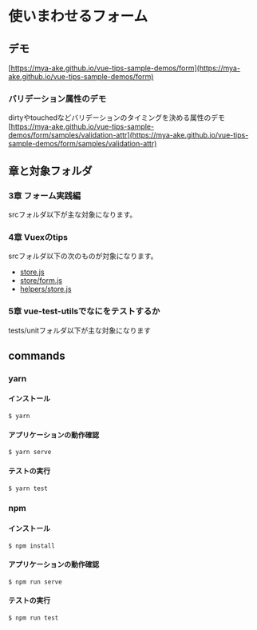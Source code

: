 # 使いまわせるフォーム

## デモ

[https://mya-ake.github.io/vue-tips-sample-demos/form](https://mya-ake.github.io/vue-tips-sample-demos/form)

### バリデーション属性のデモ

dirtyやtouchedなどバリデーションのタイミングを決める属性のデモ
[https://mya-ake.github.io/vue-tips-sample-demos/form/samples/validation-attr](https://mya-ake.github.io/vue-tips-sample-demos/form/samples/validation-attr)


## 章と対象フォルダ

### 3章 フォーム実践編

srcフォルダ以下が主な対象になります。

### 4章 Vuexのtips

srcフォルダ以下の次のものが対象になります。

- [store.js](https://github.com/mya-ake/vue-tips-samples/blob/master/form/src/store.js)
- [store/form.js](https://github.com/mya-ake/vue-tips-samples/blob/master/form/src/store/form.js)
- [helpers/store.js](https://github.com/mya-ake/vue-tips-samples/blob/master/form/src/helpers/store.js)

### 5章 vue-test-utilsでなにをテストするか

tests/unitフォルダ以下が主な対象になります

## commands

### yarn

#### インストール

```
$ yarn
```

#### アプリケーションの動作確認

```
$ yarn serve
```

#### テストの実行

```
$ yarn test
```

### npm

#### インストール

```
$ npm install
```

#### アプリケーションの動作確認

```
$ npm run serve
```

#### テストの実行

```
$ npm run test
```
